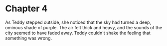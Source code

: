 # Chapter 4

As Teddy stepped outside, she noticed that the sky had turned a deep, ominous shade of purple. The air felt thick and heavy, and the sounds of the city seemed to have faded away. Teddy couldn't shake the feeling that something was wrong.